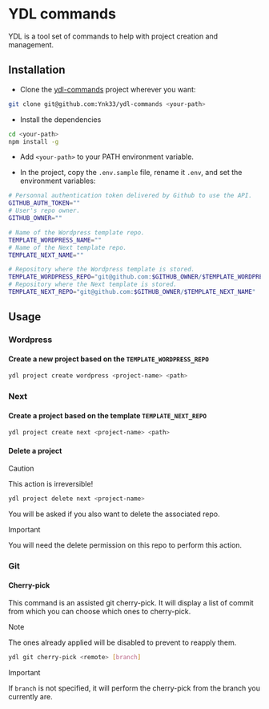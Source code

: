 # YDL commands

YDL is a tool set of commands to help with project creation and management.

## Installation

- Clone the [ydl-commands](https://github.com/Ynk33/ydl-commands) project wherever you want:

```bash
git clone git@github.com:Ynk33/ydl-commands <your-path>
```

- Install the dependencies

```bash
cd <your-path>
npm install -g
```

- Add `<your-path>` to your PATH environment variable.

- In the project, copy the `.env.sample` file, rename it `.env`, and set the environment variables:

```bash
# Personnal authentication token delivered by Github to use the API.
GITHUB_AUTH_TOKEN=""
# User's repo owner.
GITHUB_OWNER=""

# Name of the Wordpress template repo.
TEMPLATE_WORDPRESS_NAME=""
# Name of the Next template repo.
TEMPLATE_NEXT_NAME=""

# Repository where the Wordpress template is stored.
TEMPLATE_WORDPRESS_REPO="git@github.com:$GITHUB_OWNER/$TEMPLATE_WORDPRESS_NAME"
# Repository where the Next template is stored.
TEMPLATE_NEXT_REPO="git@github.com:$GITHUB_OWNER/$TEMPLATE_NEXT_NAME"
```

## Usage

### Wordpress

#### Create a new project based on the `TEMPLATE_WORDPRESS_REPO`

```bash
ydl project create wordpress <project-name> <path>
```

### Next

#### Create a project based on the template `TEMPLATE_NEXT_REPO`

```bash
ydl project create next <project-name> <path>
```

#### Delete a project

> [!CAUTION]
> This action is irreversible!

```bash
ydl project delete next <project-name>
```

You will be asked if you also want to delete the associated repo.

> [!IMPORTANT]
> You will need the delete permission on this repo to perform this action.

### Git

#### Cherry-pick

This command is an assisted git cherry-pick. It will display a list of commit from which you can choose which ones to cherry-pick.

> [!NOTE]
> The ones already applied will be disabled to prevent to reapply them.

```bash
ydl git cherry-pick <remote> [branch]
```

> [!IMPORTANT]
> If `branch` is not specified, it will perform the cherry-pick from the branch you currently are.
